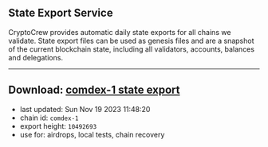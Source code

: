 ## State Export Service
CryptoCrew provides automatic daily state exports for all chains we validate. State export files can be used as genesis files and are a snapshot of the current blockchain state, including all validators, accounts, balances and delegations.

---
**Download: [comdex-1 state export](https://dl.ccvalidators.com/SERVICE/comdex/comdex-1_export_10492693.json)**
---

- last updated: Sun Nov 19 2023 11:48:20
- chain id: `comdex-1`
- export height: `10492693`
- use for: airdrops, local tests, chain recovery
